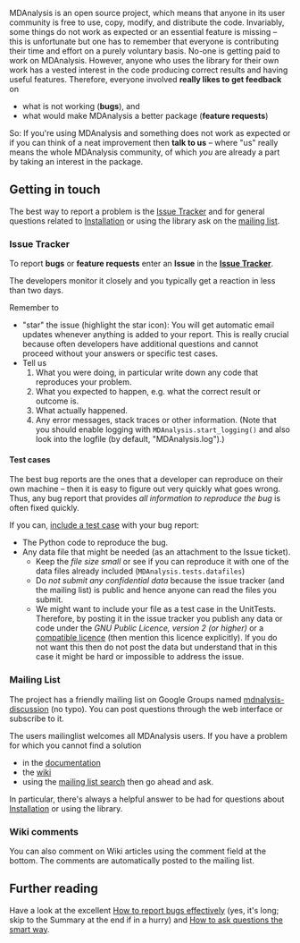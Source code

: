 MDAnalysis is an open source project, which means that anyone in its user community is free to use, copy, modify, and distribute the code. Invariably, some things do not work as expected or an essential feature is missing – this is unfortunate but one has to remember that everyone is contributing their time and effort on a purely voluntary basis. No-one is getting paid to work on MDAnalysis. However, anyone who uses the library for their own work has a vested interest in the code producing correct results and having useful features. Therefore, everyone involved **really likes to get feedback** on
  * what is not working (**bugs**), and
  * what would make MDAnalysis a better package (**feature requests**)

So: If you're using MDAnalysis and something does not work as expected or if you can think of a neat improvement then **talk to us** – where "us" really means the whole MDAnalysis community, of which _you_ are already a part by taking an interest in the package.


## Getting in touch ##
The best way to report a problem is the [Issue Tracker](#Issue_Tracker) and for general questions related to [Installation](Install) or using the library ask on the [mailing list](#Mailing_List).

### Issue Tracker ###
To report **bugs** or **feature requests** enter an **Issue** in the **[Issue Tracker](https://code.google.com/p/mdanalysis/issues/list)**.

The developers monitor it closely and you typically get a reaction in less than two days.

Remember to
  * "star" the issue (highlight the star icon): You will get automatic email updates whenever anything is added to your report. This is really crucial because often developers have additional questions and cannot proceed without your answers or specific test cases.
  * Tell us
    1. What you were doing, in particular write down any code that reproduces your problem.
    1. What you expected to happen, e.g. what the correct result or outcome is.
    1. What actually happened.
    1. Any error messages, stack traces or other information. (Note that you should enable logging with `MDAnalysis.start_logging()` and also look into the logfile (by default, "MDAnalysis.log").)

#### Test cases ####
The best bug reports are the ones that a developer can reproduce on their own machine – then it is easy to figure out very quickly what goes wrong. Thus, any bug report that provides _all information to reproduce the bug_ is often fixed quickly.

If you can, [include a test case](http://code.google.com/p/mdanalysis/wiki/ContributingCode#Test_cases) with your bug report:
  * The Python code to reproduce the bug.
  * Any data file that might be needed (as an attachment to the Issue ticket).
    * Keep the _file size small_ or see if you can reproduce it with one of the data files already included (`MDAnalysis.tests.datafiles`)
    * Do _not submit any confidential data_ because the issue tracker (and the mailing list) is public and hence anyone can read the files you submit.
    * We might want to include your file as a test case in the UnitTests. Therefore, by posting it in the issue tracker you publish any data or code under the _GNU Public Licence, version 2 (or higher)_ or a [compatible licence](http://www.gnu.org/licenses/license-list.html#GPLCompatibleLicenses) (then mention this licence explicitly). If you do not want this then do not post the data but understand that in this case it might be hard or impossible to address the issue.

### Mailing List ###
The project has a friendly mailing list on Google Groups named [mdnalysis-discussion](http://groups.google.com/group/mdnalysis-discussion) (no typo). You can post questions through the web interface  or subscribe to it.

The users mailinglist welcomes all MDAnalysis users. If you have a problem for which you cannot find a solution
  * in the [documentation](http://mdanalysis.googlecode.com/git-history/develop/package/doc/html/index.html)
  * the [wiki](https://code.google.com/p/mdanalysis/w/list)
  * using the [mailing list search](https://groups.google.com/forum/?fromgroups#!forum/mdnalysis-discussion)
then go ahead and ask.

In particular, there's always a helpful answer to be had for questions about [Installation](Install) or using the library.

### Wiki comments ###
You can also comment on Wiki articles using the comment field at the bottom. The comments are automatically posted to the mailing list.

## Further reading ##
Have a look at the excellent [How to report bugs effectively](http://www.chiark.greenend.org.uk/~sgtatham/bugs.html) (yes, it's long; skip to the Summary at the end if in a hurry) and [How to ask questions the smart way](http://www.catb.org/~esr/faqs/smart-questions.html).
